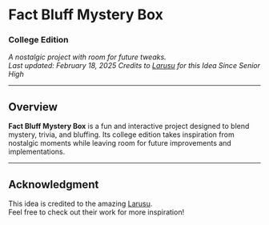# Fact Bluff Mystery Box

### College Edition  
_A nostalgic project with room for future tweaks._  
_Last updated: February 18, 2025_
_Credits to [Larusu](https://github.com/Larusu) for this Idea Since Senior High_ 

---

## Overview  
**Fact Bluff Mystery Box** is a fun and interactive project designed to blend mystery, trivia, and bluffing. Its college edition takes inspiration from nostalgic moments while leaving room for future improvements and implementations.

---

## Acknowledgment  
This idea is credited to the amazing [Larusu](https://github.com/Larusu).  
Feel free to check out their work for more inspiration!
